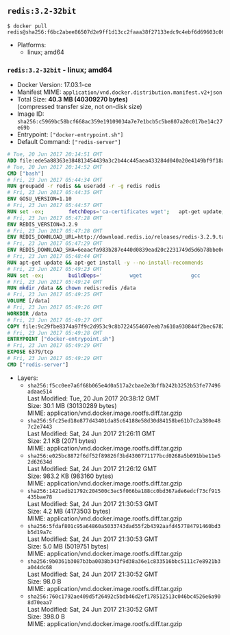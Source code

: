 ## `redis:3.2-32bit`

```console
$ docker pull redis@sha256:f6bc2abee86507d2e9ff1d13cc2faaa38f27133edc9c4ebf6d69603c06b5aa56
```

-	Platforms:
	-	linux; amd64

### `redis:3.2-32bit` - linux; amd64

-	Docker Version: 17.03.1-ce
-	Manifest MIME: `application/vnd.docker.distribution.manifest.v2+json`
-	Total Size: **40.3 MB (40309270 bytes)**  
	(compressed transfer size, not on-disk size)
-	Image ID: `sha256:c5969bc58bcf668ac359e19109034a7e7e1bcb5c5be807a20c017be14c27e69b`
-	Entrypoint: `["docker-entrypoint.sh"]`
-	Default Command: `["redis-server"]`

```dockerfile
# Tue, 20 Jun 2017 20:14:51 GMT
ADD file:ede5a88363e384813454439a3c2b44c445aea433284d040a20e4149bf9f18a5c in / 
# Tue, 20 Jun 2017 20:14:52 GMT
CMD ["bash"]
# Fri, 23 Jun 2017 05:44:34 GMT
RUN groupadd -r redis && useradd -r -g redis redis
# Fri, 23 Jun 2017 05:44:35 GMT
ENV GOSU_VERSION=1.10
# Fri, 23 Jun 2017 05:44:57 GMT
RUN set -ex; 		fetchDeps='ca-certificates wget'; 	apt-get update; 	apt-get install -y --no-install-recommends $fetchDeps; 	rm -rf /var/lib/apt/lists/*; 		dpkgArch="$(dpkg --print-architecture | awk -F- '{ print $NF }')"; 	wget -O /usr/local/bin/gosu "https://github.com/tianon/gosu/releases/download/$GOSU_VERSION/gosu-$dpkgArch"; 	wget -O /usr/local/bin/gosu.asc "https://github.com/tianon/gosu/releases/download/$GOSU_VERSION/gosu-$dpkgArch.asc"; 	export GNUPGHOME="$(mktemp -d)"; 	gpg --keyserver ha.pool.sks-keyservers.net --recv-keys B42F6819007F00F88E364FD4036A9C25BF357DD4; 	gpg --batch --verify /usr/local/bin/gosu.asc /usr/local/bin/gosu; 	rm -r "$GNUPGHOME" /usr/local/bin/gosu.asc; 	chmod +x /usr/local/bin/gosu; 	gosu nobody true; 		apt-get purge -y --auto-remove $fetchDeps
# Fri, 23 Jun 2017 05:47:28 GMT
ENV REDIS_VERSION=3.2.9
# Fri, 23 Jun 2017 05:47:28 GMT
ENV REDIS_DOWNLOAD_URL=http://download.redis.io/releases/redis-3.2.9.tar.gz
# Fri, 23 Jun 2017 05:47:29 GMT
ENV REDIS_DOWNLOAD_SHA=6eaacfa983b287e440d0839ead20c2231749d5d6b78bbe0e0ffa3a890c59ff26
# Fri, 23 Jun 2017 05:48:44 GMT
RUN apt-get update && apt-get install -y --no-install-recommends 		libc6-i386 	&& rm -rf /var/lib/apt/lists/*
# Fri, 23 Jun 2017 05:49:23 GMT
RUN set -ex; 		buildDeps=' 		wget 				gcc 		gcc-multilib 		libc6-dev-i386 		make 	'; 	apt-get update; 	apt-get install -y $buildDeps --no-install-recommends; 	rm -rf /var/lib/apt/lists/*; 		wget -O redis.tar.gz "$REDIS_DOWNLOAD_URL"; 	echo "$REDIS_DOWNLOAD_SHA *redis.tar.gz" | sha256sum -c -; 	mkdir -p /usr/src/redis; 	tar -xzf redis.tar.gz -C /usr/src/redis --strip-components=1; 	rm redis.tar.gz; 		grep -q '^#define CONFIG_DEFAULT_PROTECTED_MODE 1$' /usr/src/redis/src/server.h; 	sed -ri 's!^(#define CONFIG_DEFAULT_PROTECTED_MODE) 1$!\1 0!' /usr/src/redis/src/server.h; 	grep -q '^#define CONFIG_DEFAULT_PROTECTED_MODE 0$' /usr/src/redis/src/server.h; 		make -C /usr/src/redis -j "$(nproc)" 32bit; 	make -C /usr/src/redis install; 		rm -r /usr/src/redis; 		apt-get purge -y --auto-remove $buildDeps
# Fri, 23 Jun 2017 05:49:24 GMT
RUN mkdir /data && chown redis:redis /data
# Fri, 23 Jun 2017 05:49:25 GMT
VOLUME [/data]
# Fri, 23 Jun 2017 05:49:26 GMT
WORKDIR /data
# Fri, 23 Jun 2017 05:49:27 GMT
COPY file:9c29fbe8374a97f9c2d953c9c8b7224554607eeb7a610a930844f2bec678265c in /usr/local/bin/ 
# Fri, 23 Jun 2017 05:49:28 GMT
ENTRYPOINT ["docker-entrypoint.sh"]
# Fri, 23 Jun 2017 05:49:29 GMT
EXPOSE 6379/tcp
# Fri, 23 Jun 2017 05:49:29 GMT
CMD ["redis-server"]
```

-	Layers:
	-	`sha256:f5cc0ee7a6f68b065e4d0a517a2cbae2e3bffb242b3252b53fe77496adaae514`  
		Last Modified: Tue, 20 Jun 2017 20:38:12 GMT  
		Size: 30.1 MB (30130289 bytes)  
		MIME: application/vnd.docker.image.rootfs.diff.tar.gzip
	-	`sha256:5fc25ed18e877d43401da85c64188e58d30d84158be61b7c2a380e487c2e7443`  
		Last Modified: Sat, 24 Jun 2017 21:26:11 GMT  
		Size: 2.1 KB (2071 bytes)  
		MIME: application/vnd.docker.image.rootfs.diff.tar.gzip
	-	`sha256:e025bc8872f6df52f89826f3bd4300771177bcd0268a5b091bbe11e52d62634d`  
		Last Modified: Sat, 24 Jun 2017 21:26:12 GMT  
		Size: 983.2 KB (983160 bytes)  
		MIME: application/vnd.docker.image.rootfs.diff.tar.gzip
	-	`sha256:1421edb21792c204500c3ec5f066ba188cc0bd367ade6edcf73cf915435bae78`  
		Last Modified: Sat, 24 Jun 2017 21:30:53 GMT  
		Size: 4.2 MB (4173503 bytes)  
		MIME: application/vnd.docker.image.rootfs.diff.tar.gzip
	-	`sha256:5fdaf801c95a64860a5033743dad55f2b4392aafd457784791460bd3b5d19a7c`  
		Last Modified: Sat, 24 Jun 2017 21:30:53 GMT  
		Size: 5.0 MB (5019751 bytes)  
		MIME: application/vnd.docker.image.rootfs.diff.tar.gzip
	-	`sha256:9b0361b3087b3ba0038b343f9d38a36e1c833516bbc5111c7e8921b3a044dc68`  
		Last Modified: Sat, 24 Jun 2017 21:30:52 GMT  
		Size: 98.0 B  
		MIME: application/vnd.docker.image.rootfs.diff.tar.gzip
	-	`sha256:760c1792ae409d5f26492c5bdb46d2ef178512513c046bc4526e6a908d70eaa7`  
		Last Modified: Sat, 24 Jun 2017 21:30:52 GMT  
		Size: 398.0 B  
		MIME: application/vnd.docker.image.rootfs.diff.tar.gzip
